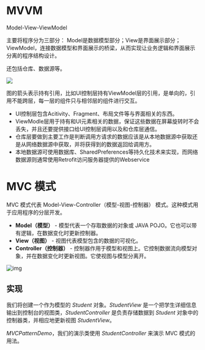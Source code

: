 # MVVM
Model-View-ViewModel

主要将程序分为三部分：
Model是数据模型部分；View是界面展示部分；ViewModel，连接数据模型和界面展示的桥梁，从而实现让业务逻辑和界面展示分离的程序结构设计。

还包括仓库、数据源等。


![](https://img-blog.csdnimg.cn/20210429144440745.png?x-oss-process=image/watermark,type_ZmFuZ3poZW5naGVpdGk,shadow_10,text_aHR0cHM6Ly9ibG9nLmNzZG4ubmV0L3dlaXdhaQ==,size_16,color_FFFFFF,t_70#pic_center)

图的箭头表示持有引用，比如UI控制层持有ViewModel层的引用，是单向的，引用不能跨层，每一层的组件只与相邻层的组件进行交互。

- UI控制层包含Acitivity、Fragment、布局文件等与界面相关的东西。
- ViewModle层用于持有和UI元素相关的数据，保证这些数据在屏幕旋转时不会丢失，并且还要提供接口给UI控制层调用以及和仓库层通信。
- 仓库层要做到主要工作是判断调用方请求的数据应该是从本地数据源中获取还是从网络数据源中获取，并将获得到的数据返回给调用方。
- 本地数据源可使用数据库、SharedPreferences等持久化技术来实现，而网络数据源则通常使用Retrofit访问服务器提供的Webservice









# MVC 模式

MVC 模式代表 Model-View-Controller（模型-视图-控制器） 模式。这种模式用于应用程序的分层开发。

- **Model（模型）** - 模型代表一个存取数据的对象或 JAVA POJO。它也可以带有逻辑，在数据变化时更新控制器。
- **View（视图）** - 视图代表模型包含的数据的可视化。
- **Controller（控制器）** - 控制器作用于模型和视图上。它控制数据流向模型对象，并在数据变化时更新视图。它使视图与模型分离开。

![img](https://www.runoob.com/wp-content/uploads/2014/08/1200px-ModelViewControllerDiagram2.svg_.png)

## 实现

我们将创建一个作为模型的 *Student* 对象。*StudentView* 是一个把学生详细信息输出到控制台的视图类，*StudentController* 是负责存储数据到 *Student* 对象中的控制器类，并相应地更新视图 *StudentView*。

*MVCPatternDemo*，我们的演示类使用 *StudentController* 来演示 MVC 模式的用法。

